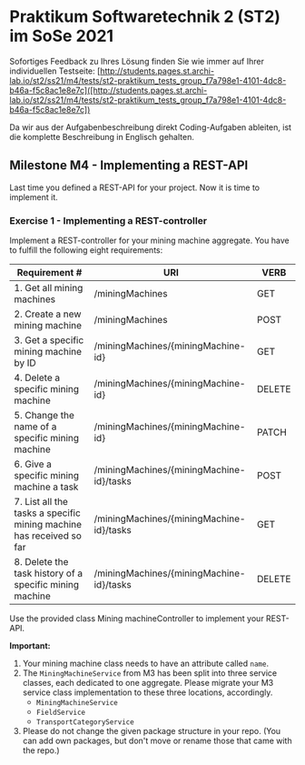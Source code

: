 # Praktikum Softwaretechnik 2 (ST2) im SoSe 2021

Sofortiges Feedback zu Ihres Lösung finden Sie wie immer auf Ihrer individuellen Testseite:
[http://students.pages.st.archi-lab.io/st2/ss21/m4/tests/st2-praktikum_tests_group_f7a798e1-4101-4dc8-b46a-f5c8ac1e8e7c]([http://students.pages.st.archi-lab.io/st2/ss21/m4/tests/st2-praktikum_tests_group_f7a798e1-4101-4dc8-b46a-f5c8ac1e8e7c])

Da wir aus der Aufgabenbeschreibung direkt Coding-Aufgaben ableiten, ist die komplette Beschreibung in Englisch
gehalten. 

## Milestone M4 - Implementing a REST-API

Last time you defined a REST-API for your project. Now it is time to implement it.

### Exercise 1 - Implementing a REST-controller

Implement a REST-controller for your mining machine aggregate.
You have to fulfill the following eight requirements:

|Requirement # | URI | VERB |
|---|---|---|
| 1. Get all mining machines                                                                      | /miningMachines | GET |
| 2. Create a new mining machine                                                                  | /miningMachines | POST |
| 3. Get a specific mining machine by ID                                                          | /miningMachines/{miningMachine-id} | GET |
| 4. Delete a specific mining machine                                                             | /miningMachines/{miningMachine-id} | DELETE |
| 5. Change the name of a specific mining machine                                                 | /miningMachines/{miningMachine-id} | PATCH |
| 6. Give a specific mining machine a task                                         | /miningMachines/{miningMachine-id}/tasks | POST |
| 7. List all the tasks a specific mining machine has received so far                        | /miningMachines/{miningMachine-id}/tasks | GET |
| 8. Delete the task history of a specific mining machine                                    | /miningMachines/{miningMachine-id}/tasks | DELETE | 

Use the provided class Mining machineController to implement your REST-API. 

**Important:** 
1. Your mining machine class needs to have an attribute called `name`.
1. The `MiningMachineService` from M3 has been split into three service classes, each dedicated to one aggregate. 
    Please migrate your M3 service class implementation to these three locations, accordingly.
    * `MiningMachineService`
    * `FieldService`
    * `TransportCategoryService`
1. Please do not change the given package structure in your repo. (You can add own packages, but don't move or
    rename those that came with the repo.)

